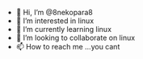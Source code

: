 - 👋 Hi, I’m @8nekopara8
- 👀 I’m interested in linux
- 🌱 I’m currently learning linux
- 💞️ I’m looking to collaborate on linux
- 📫 How to reach me ...you cant

<!---
8nekopara8/8nekopara8 is a ✨ special ✨ repository because its `README.md` (this file) appears on your GitHub profile.
You can click the Preview link to take a look at your changes.
--->
